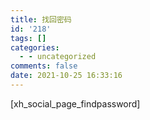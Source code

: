 ```yaml
---
title: 找回密码
id: '218'
tags: []
categories:
  - - uncategorized
comments: false
date: 2021-10-25 16:33:16
---
```


\[xh\_social\_page\_findpassword\]